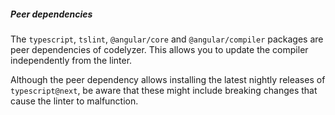 ##### Peer dependencies

The `typescript`, `tslint`, `@angular/core` and `@angular/compiler` packages are peer dependencies of codelyzer. This allows you to update the compiler independently from the linter.

Although the peer dependency allows installing the latest nightly releases of `typescript@next`, be aware that these might include breaking changes that cause the linter to malfunction.